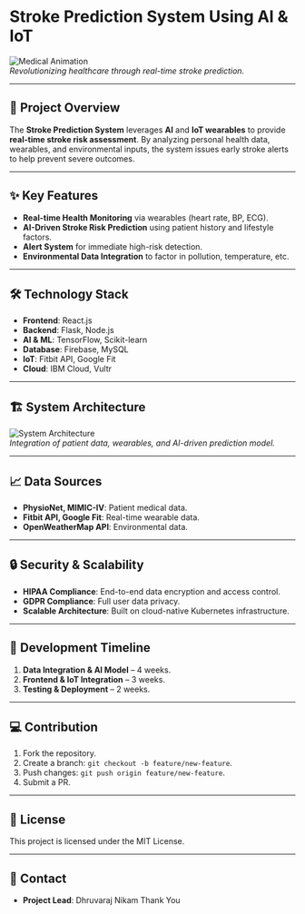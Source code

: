 # **Stroke Prediction System Using AI & IoT**

![Medical Animation](https://via.placeholder.com/800x400.png?text=Stroke+Prediction+AI+System)  
_Revolutionizing healthcare through real-time stroke prediction._

---

## **🚀 Project Overview**
The **Stroke Prediction System** leverages **AI** and **IoT wearables** to provide **real-time stroke risk assessment**. By analyzing personal health data, wearables, and environmental inputs, the system issues early stroke alerts to help prevent severe outcomes.

---

## **✨ Key Features**
- **Real-time Health Monitoring** via wearables (heart rate, BP, ECG).
- **AI-Driven Stroke Risk Prediction** using patient history and lifestyle factors.
- **Alert System** for immediate high-risk detection.
- **Environmental Data Integration** to factor in pollution, temperature, etc.

---

## **🛠️ Technology Stack**
- **Frontend**: React.js
- **Backend**: Flask, Node.js
- **AI & ML**: TensorFlow, Scikit-learn
- **Database**: Firebase, MySQL
- **IoT**: Fitbit API, Google Fit
- **Cloud**: IBM Cloud, Vultr

---

## **🏗️ System Architecture**

![System Architecture](https://via.placeholder.com/800x400.png?text=System+Architecture+Diagram)  
_Integration of patient data, wearables, and AI-driven prediction model._

---

## **📈 Data Sources**
- **PhysioNet, MIMIC-IV**: Patient medical data.
- **Fitbit API, Google Fit**: Real-time wearable data.
- **OpenWeatherMap API**: Environmental data.

---

## **🔒 Security & Scalability**
- **HIPAA Compliance**: End-to-end data encryption and access control.
- **GDPR Compliance**: Full user data privacy.
- **Scalable Architecture**: Built on cloud-native Kubernetes infrastructure.

---

## **🚧 Development Timeline**
1. **Data Integration & AI Model** – 4 weeks.
2. **Frontend & IoT Integration** – 3 weeks.
3. **Testing & Deployment** – 2 weeks.

---

## **💻 Contribution**
1. Fork the repository.
2. Create a branch: `git checkout -b feature/new-feature`.
3. Push changes: `git push origin feature/new-feature`.
4. Submit a PR.

---

## **📄 License**
This project is licensed under the MIT License.

---

## **📧 Contact**
- **Project Lead**: Dhruvaraj Nikam
Thank You 
